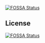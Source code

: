 [![FOSSA Status](https://app.fossa.io/api/projects/git%2Bgithub.com%2FGuillouTran%2Fwww.devnerd.me.svg?type=shield)](https://app.fossa.io/projects/git%2Bgithub.com%2FGuillouTran%2Fwww.devnerd.me?ref=badge_shield)



## License
[![FOSSA Status](https://app.fossa.io/api/projects/git%2Bgithub.com%2FGuillouTran%2Fwww.devnerd.me.svg?type=large)](https://app.fossa.io/projects/git%2Bgithub.com%2FGuillouTran%2Fwww.devnerd.me?ref=badge_large)